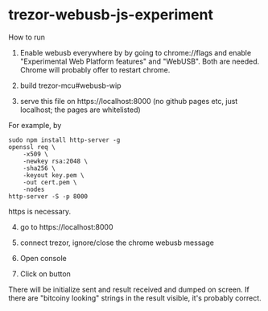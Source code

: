 # trezor-webusb-js-experiment

How to run

1. Enable webusb everywhere by by going to chrome://flags and enable "Experimental Web Platform features" and "WebUSB". Both are needed. Chrome will probably offer to restart chrome.

2. build trezor-mcu#webusb-wip

3. serve this file on https://localhost:8000 (no github pages etc, just localhost; the pages are whitelisted)

For example, by

````
sudo npm install http-server -g
openssl req \
    -x509 \
    -newkey rsa:2048 \
    -sha256 \
    -keyout key.pem \
    -out cert.pem \
    -nodes
http-server -S -p 8000
````

https is necessary.

4. go to https://localhost:8000

5. connect trezor, ignore/close the chrome webusb message

6. Open console

7. Click on button

There will be initialize sent and result received and dumped on screen. If there are "bitcoiny looking" strings in the result visible, it's probably correct.
